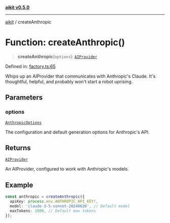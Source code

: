 [**aikit v0.5.0**](../README.md)

---

[aikit](../README.md) / createAnthropic

# Function: createAnthropic()

> **createAnthropic**(`options`): [`AIProvider`](../interfaces/AIProvider.md)

Defined in: [factory.ts:65](https://github.com/chinmaymk/aikit/blob/main/src/factory.ts#L65)

Whips up an AIProvider that communicates with Anthropic's Claude.
It's thoughtful, helpful, and probably won't start a robot uprising.

## Parameters

### options

[`AnthropicOptions`](../interfaces/AnthropicOptions.md)

The configuration and default generation options for Anthropic's API.

## Returns

[`AIProvider`](../interfaces/AIProvider.md)

An AIProvider, configured to work with Anthropic's models.

## Example

```typescript
const anthropic = createAnthropic({
  apiKey: process.env.ANTHROPIC_API_KEY!,
  model: 'claude-3-5-sonnet-20240620', // Default model
  maxTokens: 1000, // Default max tokens
});
```
